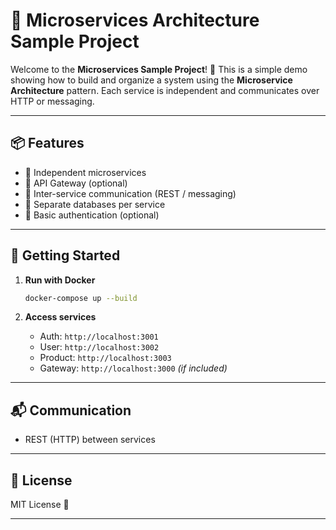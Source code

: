 # 🧱 Microservices Architecture Sample Project

Welcome to the **Microservices Sample Project**! 🎉
This is a simple demo showing how to build and organize a system using the **Microservice Architecture** pattern. Each service is independent and communicates over HTTP or messaging.

---

## 📦 Features

* 🧩 Independent microservices
* 🚪 API Gateway (optional)
* 📡 Inter-service communication (REST / messaging)
* 🐘 Separate databases per service
* 🔐 Basic authentication (optional)

---

## 🚀 Getting Started

1. **Run with Docker**

   ```bash
   docker-compose up --build
   ```

2. **Access services**

   * Auth: `http://localhost:3001`
   * User: `http://localhost:3002`
   * Product: `http://localhost:3003`
   * Gateway: `http://localhost:3000` *(if included)*

---

## 📬 Communication

* REST (HTTP) between services

---

## 📄 License

MIT License 📜

---
